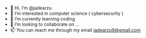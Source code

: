 - 👋 Hi, I’m @jadearzu
- 👀 I’m interested in computer science ( cybersecurity )
- 🌱 I’m currently learning coding
- 💞️ I’m looking to collaborate on ...
- 📫 You can reach me through my email jadearzu9@gmail.com

<!---
jadearzu/jadearzu is a ✨ special ✨ repository because its `README.md` (this file) appears on your GitHub profile.
You can click the Preview link to take a look at your changes.
--->
